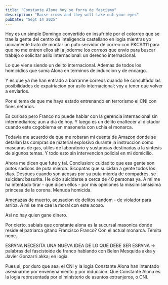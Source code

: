 ```yaml
---
title: "Constante Alona hoy se forra de fascismo"
description: "Raise crows and they will take out your eyes"
pubDate: "Sept 14 2025"
---
```


Hoy es un simple Domingo convertido en insufrible por el cotorreo que se trae la
gente del centro de inteligencia castellano en logia mientras yo unicamente trato
de montar un puto servidor de correo con PKCS#11 para que no me entren ellos ahi a joderme
los correos que envio para buscar trabajo o solicitar asilo internacional: un derecho internacional.

Lo que viene siendo un delito internacional. Ademas de todos los homicidios que suma Alona en terminos
de induccion y de encargo.

Y es que ya me han entrado a borrarme correos cuando he consultado las posibilidades de expatriacion
por asilo internacional; voy a tener que volver a enviarlos.

Por el tema de que me haya estado entrenando en terrorismo el CNI con fines nefarios.

Es curioso pero Franco no puede hablar con la gerencia internacional sin intermediarios; aun a dia de hoy.
Y luego es un delito enaltecer al dictador cuando este cogobierna en masoneria con uchia el monarca.

Todavia me acuerdo de que me robaran mi cuenta de Amazon donde se detallan las compras de material
explosivo durante la instruccion como mascaras de gas, utiles de laboratorio y sustancias destinadas a la sintesis
de algunos temas. Y todo esto sin intervencion policial en mi domicilio.

Ahora me dicen que fute y tal. Conclusion: cuidadito que esa gente son putos sadicos de puta
mierda. Sicopatas que suicidan a gente todos los dias. Despues cuando son acosas por su puta mierda
de compadres, se suicidan: basurita. He oido suicidarse a cerca de 40 personas ya. A mi me ha intentado
tirar - que dicen ellos - por mis opiniones la missimisimsisima princesa de la corona. Menuda homicida.

Amenazas de muerto, acusacion de delitos random - de violador para arriba. A mi
se me cae la moral con este acoso.

Asi no hay quien gane dinero.

Por cierto, sabiais que constante alona es la sucursal masonica donde reside el patriarca gitano
Francisco Franco? Con el actual monarca. Temita nene.

ESPANA NECESITA UNA NUEVA IDEA DE LO QUE DEBE SER ESPANA -> palabras del fascistoide de franco hablando
con Belen Mesquida akka y Javier Gonzarri akka; en logia.

Pues si, por duro que sea, el CNI y la logia Constante Alona han intentado asesinarme por envenenamiento y por
induccion. Que Constante Alona es la logia representada por el ministerio de asuntos extranjeros, o CNI.